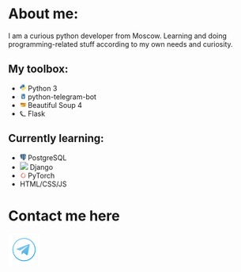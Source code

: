 # About me:
I am a curious python developer from Moscow.
Learning and doing programming-related stuff according to my own needs and curiosity.
## My toolbox:
 - [<img src="/.icons/python-logo.png" width="12">](https://www.python.org) Python 3
 - [<img src="/.icons/ptb-logo.png" width="12">](https://docs.python-telegram-bot.org/en/v20.0a2/) python-telegram-bot
 - [<img src="/.icons/not-actual-btsoup-logo.png" width="12">](https://beautiful-soup-4.readthedocs.io/en/latest/) Beautiful Soup 4
 - [<img src="/.icons/flask-logo.png" width="12">](https://flask.palletprojects.com/) Flask
<!-- I use arch linux btw. Also 🏳️‍⚧️Trans Rights!🏳️‍⚧️ -->
## Currently learning:
 - [<img src="/.icons/postgresql-logo.svg" width="12">](https://www.postgresql.org/) PostgreSQL
 - [<img src="/.icons/django-logo.svg" width="12">](https://www.djangoproject.com/) Django
 - [<img src="/.icons/pytorch-logo.ico" width="12">](https://pytorch.org/) PyTorch
 - HTML/CSS/JS


# <a name="contact">Contact me here</a>

[<img src="/.icons/telegram_logo_circle_icon.png" width="64">](https://t.me/uwuashell)
